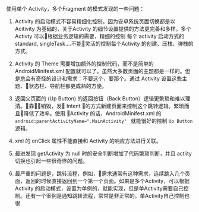 使用单个 Activity，多个Fragment 的模式发现的一些问题：

1. Activity 的启动模式不容易精细化控制。因为安卓系统页面切换都是以 Acitivity 为基础的，关于Activity 的细节设置提供的方法更完善和多样。多个Activty 可以根据业务逻辑的需要，精细的控制 每个 activity 启动方式的 standard, singleTask....不能灵活的控制每个Activity 的创建、压栈、弹栈的方式。

2. Activity 的 Theme 需要增加额外的控制代码，而不是简单的 AndroidMinifest.xml 配置就可以了。虽然大多数页面的主题都是一样的。但是总会有奇怪的设计和需求：不要这个，要那个。通过 Activity 设置这些主题、状态栏、导航栏都更成熟的方便。

3. 返回父页面的 (Up Button) 的返回按钮（Back Button）逻辑更繁琐和难以理清。靠销毁，发 Intent 的方式新建页面来控制这个跳转逻辑。繁琐而且降低了效率。使用 Activity 的话，AndroidMinifest.xml 的  `android:parentActivityName=".MainActivity"
` 就能很好的控制 `Up Button` 逻辑。

4. xml 的 onClick 属性不能直接和 Activity 的响应方法进行关联。

5. 最进发现 getActivity 为 null 时的安全判断增加了代码繁琐判断，并且 actiity 切换也引起一些很奇怪的问题。

6. 最严重的问题是，跳转流程，例如，需求通常有这种需求，连续跳入几个页面，返回的时候直接返回到一个第一个页面。如果是多个Activity，可以根据Activity 的启动模式，设置为单例的，就能实现，但是单Activity需要自己控制。还有一个案例是通知跳转流程，常常是非正常的。单Activity自己控制也很
